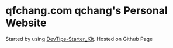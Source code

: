 # qfchang.com qchang's Personal Website

Started by using [DevTips-Starter_Kit](https://github.com/DevTips/DevTips-Starter-Kit/tree/master). 
Hosted on Github Page